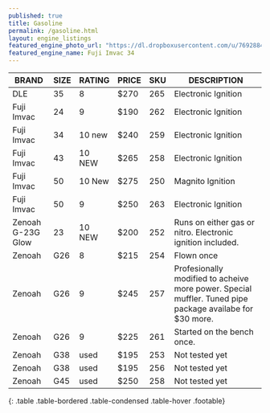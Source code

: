 ```yaml
---
published: true
title: Gasoline
permalink: /gasoline.html
layout: engine_listings
featured_engine_photo_url: "https://dl.dropboxusercontent.com/u/76928840/Website%20Photos/featured/gas.jpg"
featured_engine_name: Fuji Imvac 34
---
```





BRAND              |  SIZE   |  RATING  |  PRICE  |  SKU   |   DESCRIPTION
-------------------|---------|----------|---------|--------|---------------------
DLE                | 35      | 8        | $270    | 265    | Electronic Ignition                                                 
Fuji Imvac         | 24      | 9        | $190    | 262    | Electronic Ignition                                         
Fuji Imvac         | 34      | 10 new   | $240    | 259    | Electronic Ignition                                  
Fuji Imvac         | 43      | 10 NEW   | $265    | 258    | Electronic Ignition
Fuji Imvac         | 50      | 10 New   | $275    | 250    | Magnito Ignition
Fuji Imvac         | 50      | 9        | $250    | 263    | Electronic Ignition                          
Zenoah G-23G Glow  | 23      | 10 NEW   | $200    | 252    | Runs on either gas or nitro.  Electronic ignition included.
Zenoah             | G26     | 8        | $215    | 254    | Flown once
Zenoah             | G26     | 9        | $245    | 257    | Profesionally modified to acheive more power. Special muffler. Tuned pipe                                                                     package availabe for $30 more.
Zenoah             | G26     | 9        | $225    | 261    | Started on the bench once.                                          
Zenoah             | G38     | used     | $195    | 253    | Not tested yet
Zenoah             | G38     | used     | $195    | 256    | Not tested yet
Zenoah             | G45     | used     | $250    | 258    | Not tested yet                                          
{: .table .table-bordered .table-condensed .table-hover .footable}
